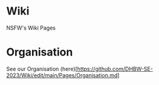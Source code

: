 # Wiki
NSFW's Wiki Pages

# Organisation
See our Organisation (here)[https://github.com/DHBW-SE-2023/Wiki/edit/main/Pages/Organisation.md]
